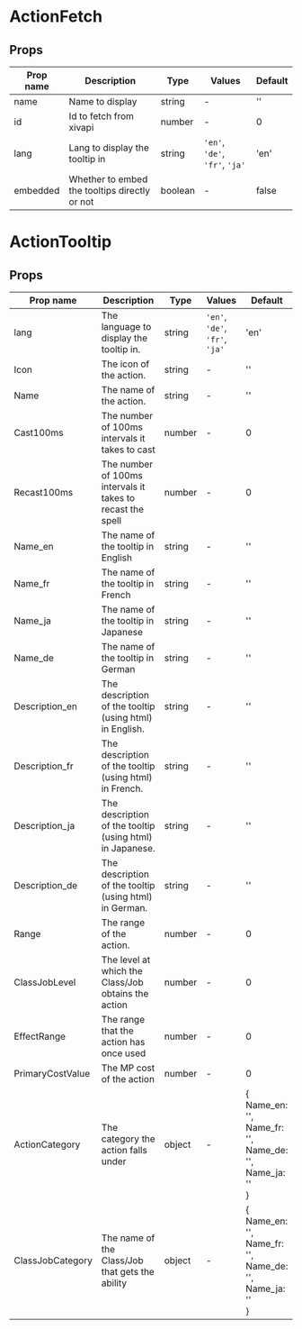# ActionFetch

## Props

| Prop name | Description                                   | Type    | Values                         | Default |
| --------- | --------------------------------------------- | ------- | ------------------------------ | ------- |
| name      | Name to display                               | string  | -                              | ''      |
| id        | Id to fetch from xivapi                       | number  | -                              | 0       |
| lang      | Lang to display the tooltip in                | string  | `'en'`, `'de'`, `'fr'`, `'ja'` | 'en'    |
| embedded  | Whether to embed the tooltips directly or not | boolean | -                              | false   |
# ActionTooltip

## Props

| Prop name        | Description                                                | Type   | Values                         | Default                                                                   |
| ---------------- | ---------------------------------------------------------- | ------ | ------------------------------ | ------------------------------------------------------------------------- |
| lang             | The language to display the tooltip in.                    | string | `'en'`, `'de'`, `'fr'`, `'ja'` | 'en'                                                                      |
| Icon             | The icon of the action.                                    | string | -                              | ''                                                                        |
| Name             | The name of the action.                                    | string | -                              | ''                                                                        |
| Cast100ms        | The number of 100ms intervals it takes to cast             | number | -                              | 0                                                                         |
| Recast100ms      | The number of 100ms intervals it takes to recast the spell | number | -                              | 0                                                                         |
| Name_en          | The name of the tooltip in English                         | string | -                              | ''                                                                        |
| Name_fr          | The name of the tooltip in French                          | string | -                              | ''                                                                        |
| Name_ja          | The name of the tooltip in Japanese                        | string | -                              | ''                                                                        |
| Name_de          | The name of the tooltip in German                          | string | -                              | ''                                                                        |
| Description_en   | The description of the tooltip (using html) in English.    | string | -                              | ''                                                                        |
| Description_fr   | The description of the tooltip (using html) in French.     | string | -                              | ''                                                                        |
| Description_ja   | The description of the tooltip (using html) in Japanese.   | string | -                              | ''                                                                        |
| Description_de   | The description of the tooltip (using html) in German.     | string | -                              | ''                                                                        |
| Range            | The range of the action.                                   | number | -                              | 0                                                                         |
| ClassJobLevel    | The level at which the Class/Job obtains the action        | number | -                              | 0                                                                         |
| EffectRange      | The range that the action has once used                    | number | -                              | 0                                                                         |
| PrimaryCostValue | The MP cost of the action                                  | number | -                              | 0                                                                         |
| ActionCategory   | The category the action falls under                        | object | -                              | {<br> Name_en: '',<br> Name_fr: '',<br> Name_de: '',<br> Name_ja: ''<br>} |
| ClassJobCategory | The name of the Class/Job that gets the ability            | object | -                              | {<br> Name_en: '',<br> Name_fr: '',<br> Name_de: '',<br> Name_ja: ''<br>} |
